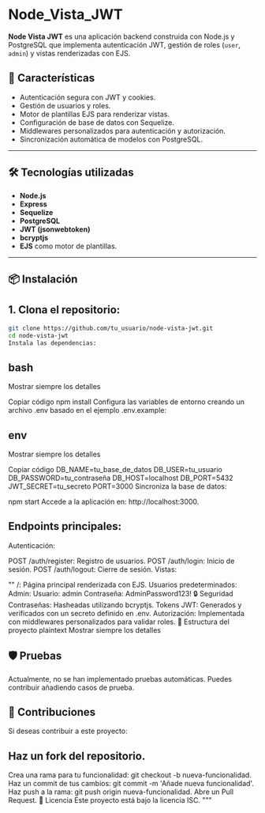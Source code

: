 ﻿# Node_Vista_JWT

**Node Vista JWT** es una aplicación backend construida con Node.js y PostgreSQL que implementa autenticación JWT, gestión de roles (`user`, `admin`) y vistas renderizadas con EJS.

## 🚀 Características

- Autenticación segura con JWT y cookies.
- Gestión de usuarios y roles.
- Motor de plantillas EJS para renderizar vistas.
- Configuración de base de datos con Sequelize.
- Middlewares personalizados para autenticación y autorización.
- Sincronización automática de modelos con PostgreSQL.

---

## 🛠️ Tecnologías utilizadas

- **Node.js**
- **Express**
- **Sequelize**
- **PostgreSQL**
- **JWT (jsonwebtoken)**
- **bcryptjs**
- **EJS** como motor de plantillas.

---

## 📦 Instalación

## 1. Clona el repositorio:

   ```bash
   git clone https://github.com/tu_usuario/node-vista-jwt.git
   cd node-vista-jwt
   Instala las dependencias:
   ```

## bash
Mostrar siempre los detalles

Copiar código
npm install
Configura las variables de entorno creando un archivo .env basado en el ejemplo .env.example:

## env
Mostrar siempre los detalles

Copiar código
DB_NAME=tu_base_de_datos
DB_USER=tu_usuario
DB_PASSWORD=tu_contraseña
DB_HOST=localhost
DB_PORT=5432
JWT_SECRET=tu_secreto
PORT=3000
Sincroniza la base de datos:

npm start
Accede a la aplicación en: http://localhost:3000.

## Endpoints principales:
Autenticación:

POST /auth/register: Registro de usuarios.
POST /auth/login: Inicio de sesión.
POST /auth/logout: Cierre de sesión.
Vistas:

"" /: Página principal renderizada con EJS.
Usuarios predeterminados:
Admin:
Usuario: admin
Contraseña: AdminPassword123!
🔒 Seguridad
Contraseñas: Hasheadas utilizando bcryptjs.
Tokens JWT: Generados y verificados con un secreto definido en .env.
Autorización: Implementada con middlewares personalizados para validar roles.
📂 Estructura del proyecto
plaintext
Mostrar siempre los detalles


## 🛡️ Pruebas
Actualmente, no se han implementado pruebas automáticas. Puedes contribuir añadiendo casos de prueba.

## 🤝 Contribuciones
Si deseas contribuir a este proyecto:

## Haz un fork del repositorio.
Crea una rama para tu funcionalidad: git checkout -b nueva-funcionalidad.
Haz un commit de tus cambios: git commit -m 'Añade nueva funcionalidad'.
Haz push a la rama: git push origin nueva-funcionalidad.
Abre un Pull Request.
📝 Licencia
Este proyecto está bajo la licencia ISC. """


